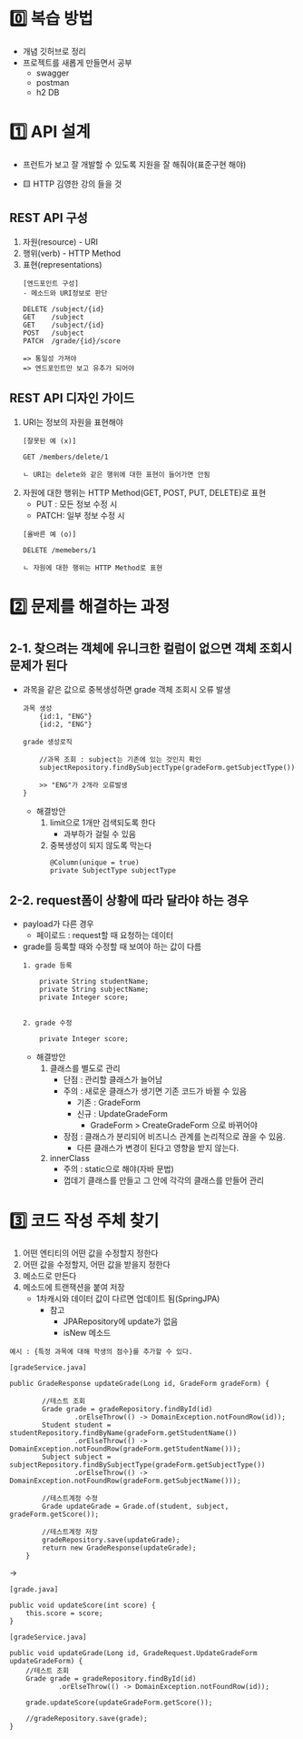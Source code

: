 # 0️⃣ 복습 방법
- 개념 깃허브로 정리
- 프로젝트를 새롭게 만들면서 공부
    - swagger
    - postman
    - h2 DB

# 1️⃣ API 설계 
- 프런트가 보고 잘 개발할 수 있도록 지원을 잘 해줘야(표준구현 해야)

- 🟨 HTTP 김영한 강의 들을 것


## REST API 구성
1. 자원(resource) - URI
2. 행위(verb) - HTTP Method
3. 표현(representations)
    ```
    [엔드포인트 구성]
    - 메소드와 URI정보로 판단
        
    DELETE /subject/{id}
    GET    /subject
    GET    /subject/{id}
    POST   /subject
    PATCH  /grade/{id}/score

    => 통일성 가져야
    => 엔드포인트만 보고 유추가 되어야
    ```

## REST API 디자인 가이드
1. URI는 정보의 자원을 표현해야
    ```
    [잘못된 예 (x)]

    GET /members/delete/1

    ㄴ URI는 delete와 같은 행위에 대한 표현이 들어가면 안됨
    ```
2. 자원에 대한 행위는 HTTP Method(GET, POST, PUT, DELETE)로 표현
    - PUT : 모든 정보 수정 시 
    - PATCH: 일부 정보 수정 시 
    ```
    [올바른 예 (o)]

    DELETE /memebers/1

    ㄴ 자원에 대한 행위는 HTTP Method로 표현
    ```

# 2️⃣ 문제를 해결하는 과정

## 2-1. 찾으려는 객체에 유니크한 컬럼이 없으면 객체 조회시 문제가 된다
- 과목을 같은 값으로 중복생성하면 grade 객체 조회시 오류 발생
    ```
    과목 생성
        {id:1, "ENG"}
        {id:2, "ENG"} 

    grade 생성로직

        //과목 조회 : subject는 기존에 있는 것인지 확인
        subjectRepository.findBySubjectType(gradeForm.getSubjectType())

        >> "ENG"가 2개라 오류발생
    }
    ```
    - 해결방안
        1. limit으로 1개만 검색되도록 한다
            - 과부하가 걸릴 수 있음
        2. 중복생성이 되지 않도록 막는다
            ```
            @Column(unique = true)
            private SubjectType subjectType
            ```
## 2-2. request폼이 상황에 따라 달라야 하는 경우
- payload가 다른 경우
    - 페이로드 : request할 때 요청하는 데이터
- grade를 등록할 때와 수정할 때 보여야 하는 값이 다름
    ```
    1. grade 등록

        private String studentName;
        private String subjectName;
        private Integer score;


    2. grade 수정

        private Integer score;
    ```
    - 해결방안
        1. 클래스를 별도로 관리
            - 단점 : 관리할 클래스가 늘어남
            - 주의 : 새로운 클래스가 생기면 기존 코드가 바뀔 수 있음
                - 기존 : GradeForm
                - 신규 : UpdateGradeForm
                    - GradeForm > CreateGradeForm 으로 바뀌어야
            - 장점 : 클래스가 분리되어 비즈니스 관계를 논리적으로 끊을 수 있음. 
                - 다른 클래스가 변경이 된다고 영향을 받지 않는다. 
        2. innerClass
            - 주의 : static으로 해야(자바 문법)
            - 껍데기 클래스를 만들고 그 안에 각각의 클래스를 만들어 관리

# 3️⃣ 코드 작성 주체 찾기

1. 어떤 엔티티의 어떤 값을 수정할지 정한다
2. 어떤 값을 수정할지, 어떤 값을 받을지 정한다
3. 메소드로 만든다
4. 메소드에 트랜잭션을 붙여 저장
    - 1차캐시와 데이터 값이 다르면 업데이트 됨(SpringJPA)
        - 참고 
            - JPARepository에 update가 없음
            - isNew 메소드
        
```예시 : {특정 과목에 대해 학생의 점수}를 추가할 수 있다.```

```
[gradeService.java]

public GradeResponse updateGrade(Long id, GradeForm gradeForm) {

        //테스트 조회
        Grade grade = gradeRepository.findById(id)
                .orElseThrow(() -> DomainException.notFoundRow(id));
        Student student = studentRepository.findByName(gradeForm.getStudentName())
                .orElseThrow(() -> DomainException.notFoundRow(gradeForm.getStudentName()));
        Subject subject = subjectRepository.findBySubjectType(gradeForm.getSubjectType())
                .orElseThrow(() -> DomainException.notFoundRow(gradeForm.getSubjectName()));

        //테스트계정 수정                                          
        Grade updateGrade = Grade.of(student, subject, gradeForm.getScore());

        //테스트계정 저장
        gradeRepository.save(updateGrade);
        return new GradeResponse(updateGrade);
    }
```
-> 
```
[grade.java]

public void updateScore(int score) {
    this.score = score;
}

[gradeService.java]

public void updateGrade(Long id, GradeRequest.UpdateGradeForm updateGradeForm) {
    //테스트 조회
    Grade grade = gradeRepository.findById(id)
            .orElseThrow(() -> DomainException.notFoundRow(id));

    grade.updateScore(updateGradeForm.getScore());

    //gradeRepository.save(grade);
}
```
